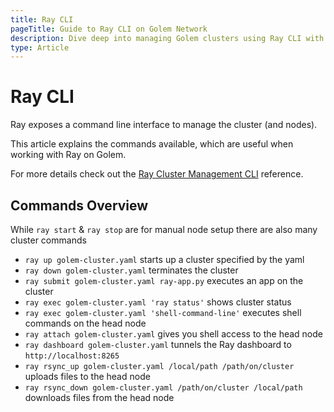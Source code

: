 ```yaml
---
title: Ray CLI
pageTitle: Guide to Ray CLI on Golem Network
description: Dive deep into managing Golem clusters using Ray CLI with commands for starting, stopping, executing apps, and accessing dashboards.
type: Article
---
```


# Ray CLI

Ray exposes a command line interface to manage the cluster (and nodes).

This article explains the commands available, which are useful when working with Ray on Golem.

For more details check out the [Ray Cluster Management CLI](https://docs.ray.io/en/latest/cluster/cli.html) reference.

## Commands Overview

While `ray start` & `ray stop` are for manual node setup there are also many cluster commands

- `ray up golem-cluster.yaml` starts up a cluster specified by the yaml
- `ray down golem-cluster.yaml` terminates the cluster
- `ray submit golem-cluster.yaml ray-app.py` executes an app on the cluster
- `ray exec golem-cluster.yaml 'ray status'` shows cluster status
- `ray exec golem-cluster.yaml 'shell-command-line'` executes shell commands on the head node
- `ray attach golem-cluster.yaml` gives you shell access to the head node
- `ray dashboard golem-cluster.yaml` tunnels the Ray dashboard to `http://localhost:8265`
- `ray rsync_up golem-cluster.yaml /local/path /path/on/cluster` uploads files to the head node
- `ray rsync_down golem-cluster.yaml /path/on/cluster /local/path` downloads  files from the head node
